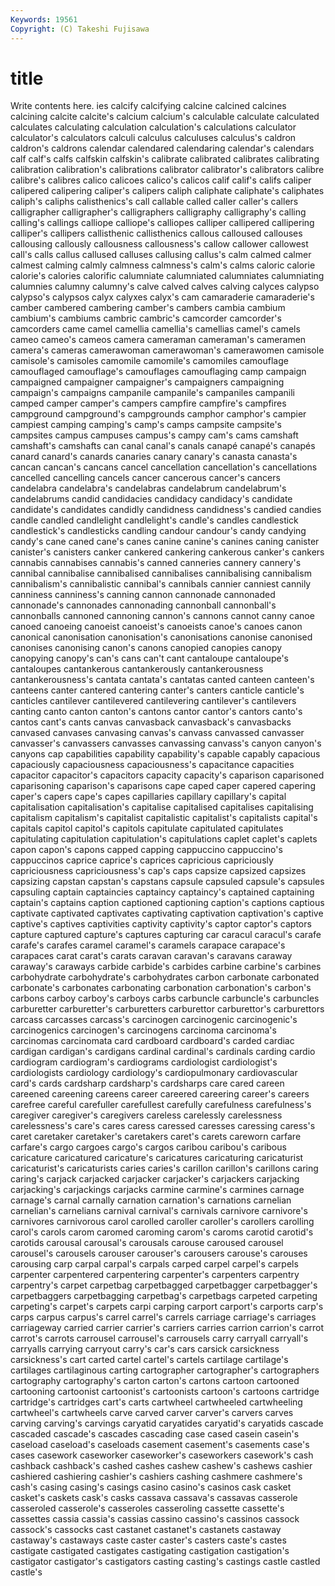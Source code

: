 ```yaml
---
Keywords: 19561 
Copyright: (C) Takeshi Fujisawa
---
```


# title

Write contents here.
ies calcify calcifying calcine calcined calcines calcining
calcite calcite's calcium calcium's calculable calculate calculated calculates calculating calculation
calculation's calculations calculator calculator's calculators calculi calculus calculuses calculus's caldron
caldron's caldrons calendar calendared calendaring calendar's calendars calf calf's calfs
calfskin calfskin's calibrate calibrated calibrates calibrating calibration calibration's calibrations calibrator
calibrator's calibrators calibre calibre's calibres calico calicoes calico's calicos calif
calif's califs caliper calipered calipering caliper's calipers caliph caliphate caliphate's
caliphates caliph's caliphs calisthenics's call callable called caller caller's callers
calligrapher calligrapher's calligraphers calligraphy calligraphy's calling calling's callings calliope calliope's
calliopes calliper callipered callipering calliper's callipers callisthenic callisthenics callous calloused
callouses callousing callously callousness callousness's callow callower callowest call's calls
callus callused calluses callusing callus's calm calmed calmer calmest calming
calmly calmness calmness's calm's calms caloric calorie calorie's calories calorific
calumniate calumniated calumniates calumniating calumnies calumny calumny's calve calved calves
calving calyces calypso calypso's calypsos calyx calyxes calyx's cam camaraderie
camaraderie's camber cambered cambering camber's cambers cambia cambium cambium's cambiums
cambric cambric's camcorder camcorder's camcorders came camel camellia camellia's camellias
camel's camels cameo cameo's cameos camera cameraman cameraman's cameramen camera's
cameras camerawoman camerawoman's camerawomen camisole camisole's camisoles camomile camomile's camomiles
camouflage camouflaged camouflage's camouflages camouflaging camp campaign campaigned campaigner campaigner's
campaigners campaigning campaign's campaigns campanile campanile's campaniles campanili camped camper
camper's campers campfire campfire's campfires campground campground's campgrounds camphor camphor's
campier campiest camping camping's camp's camps campsite campsite's campsites campus
campuses campus's campy cam's cams camshaft camshaft's camshafts can canal
canal's canals canapé canapé's canapés canard canard's canards canaries canary
canary's canasta canasta's cancan cancan's cancans cancel cancellation cancellation's cancellations
cancelled cancelling cancels cancer cancerous cancer's cancers candelabra candelabra's candelabras
candelabrum candelabrum's candelabrums candid candidacies candidacy candidacy's candidate candidate's candidates
candidly candidness candidness's candied candies candle candled candlelight candlelight's candle's
candles candlestick candlestick's candlesticks candling candour candour's candy candying candy's
cane caned cane's canes canine canine's canines caning canister canister's
canisters canker cankered cankering cankerous canker's cankers cannabis cannabises cannabis's
canned canneries cannery cannery's cannibal cannibalise cannibalised cannibalises cannibalising cannibalism
cannibalism's cannibalistic cannibal's cannibals cannier canniest cannily canniness canniness's canning
cannon cannonade cannonaded cannonade's cannonades cannonading cannonball cannonball's cannonballs cannoned
cannoning cannon's cannons cannot canny canoe canoed canoeing canoeist canoeist's
canoeists canoe's canoes canon canonical canonisation canonisation's canonisations canonise canonised
canonises canonising canon's canons canopied canopies canopy canopying canopy's can's
cans can't cant cantaloupe cantaloupe's cantaloupes cantankerous cantankerously cantankerousness cantankerousness's
cantata cantata's cantatas canted canteen canteen's canteens canter cantered cantering
canter's canters canticle canticle's canticles cantilever cantilevered cantilevering cantilever's cantilevers
canting canto canton canton's cantons cantor cantor's cantors canto's cantos
cant's cants canvas canvasback canvasback's canvasbacks canvased canvases canvasing canvas's
canvass canvassed canvasser canvasser's canvassers canvasses canvassing canvass's canyon canyon's
canyons cap capabilities capability capability's capable capably capacious capaciously capaciousness
capaciousness's capacitance capacities capacitor capacitor's capacitors capacity capacity's caparison caparisoned
caparisoning caparison's caparisons cape caped caper capered capering caper's capers
cape's capes capillaries capillary capillary's capital capitalisation capitalisation's capitalise capitalised
capitalises capitalising capitalism capitalism's capitalist capitalistic capitalist's capitalists capital's capitals
capitol capitol's capitols capitulate capitulated capitulates capitulating capitulation capitulation's capitulations
caplet caplet's caplets capon capon's capons capped capping cappuccino cappuccino's
cappuccinos caprice caprice's caprices capricious capriciously capriciousness capriciousness's cap's caps
capsize capsized capsizes capsizing capstan capstan's capstans capsule capsuled capsule's
capsules capsuling captain captaincies captaincy captaincy's captained captaining captain's captains
caption captioned captioning caption's captions captious captivate captivated captivates captivating
captivation captivation's captive captive's captives captivities captivity captivity's captor captor's
captors capture captured capture's captures capturing car caracul caracul's carafe
carafe's carafes caramel caramel's caramels carapace carapace's carapaces carat carat's
carats caravan caravan's caravans caraway caraway's caraways carbide carbide's carbides
carbine carbine's carbines carbohydrate carbohydrate's carbohydrates carbon carbonate carbonated carbonate's
carbonates carbonating carbonation carbonation's carbon's carbons carboy carboy's carboys carbs
carbuncle carbuncle's carbuncles carburetter carburetter's carburetters carburettor carburettor's carburettors carcass
carcasses carcass's carcinogen carcinogenic carcinogenic's carcinogenics carcinogen's carcinogens carcinoma carcinoma's
carcinomas carcinomata card cardboard cardboard's carded cardiac cardigan cardigan's cardigans
cardinal cardinal's cardinals carding cardio cardiogram cardiogram's cardiograms cardiologist cardiologist's
cardiologists cardiology cardiology's cardiopulmonary cardiovascular card's cards cardsharp cardsharp's cardsharps
care cared careen careened careening careens career careered careering career's
careers carefree careful carefuller carefullest carefully carefulness carefulness's caregiver caregiver's
caregivers careless carelessly carelessness carelessness's care's cares caress caressed caresses
caressing caress's caret caretaker caretaker's caretakers caret's carets careworn carfare
carfare's cargo cargoes cargo's cargos caribou caribou's caribous caricature caricatured
caricature's caricatures caricaturing caricaturist caricaturist's caricaturists caries caries's carillon carillon's
carillons caring caring's carjack carjacked carjacker carjacker's carjackers carjacking carjacking's
carjackings carjacks carmine carmine's carmines carnage carnage's carnal carnally carnation
carnation's carnations carnelian carnelian's carnelians carnival carnival's carnivals carnivore carnivore's
carnivores carnivorous carol carolled caroller caroller's carollers carolling carol's carols
carom caromed caroming carom's caroms carotid carotid's carotids carousal carousal's
carousals carouse caroused carousel carousel's carousels carouser carouser's carousers carouse's
carouses carousing carp carpal carpal's carpals carped carpel carpel's carpels
carpenter carpentered carpentering carpenter's carpenters carpentry carpentry's carpet carpetbag carpetbagged
carpetbagger carpetbagger's carpetbaggers carpetbagging carpetbag's carpetbags carpeted carpeting carpeting's carpet's
carpets carpi carping carport carport's carports carp's carps carpus carpus's
carrel carrel's carrels carriage carriage's carriages carriageway carried carrier carrier's
carriers carries carrion carrion's carrot carrot's carrots carrousel carrousel's carrousels
carry carryall carryall's carryalls carrying carryout carry's car's cars carsick
carsickness carsickness's cart carted cartel cartel's cartels cartilage cartilage's cartilages
cartilaginous carting cartographer cartographer's cartographers cartography cartography's carton carton's cartons
cartoon cartooned cartooning cartoonist cartoonist's cartoonists cartoon's cartoons cartridge cartridge's
cartridges cart's carts cartwheel cartwheeled cartwheeling cartwheel's cartwheels carve carved
carver carver's carvers carves carving carving's carvings caryatid caryatides caryatid's
caryatids cascade cascaded cascade's cascades cascading case cased casein casein's
caseload caseload's caseloads casement casement's casements case's cases casework caseworker
caseworker's caseworkers casework's cash cashback cashback's cashed cashes cashew cashew's
cashews cashier cashiered cashiering cashier's cashiers cashing cashmere cashmere's cash's
casing casing's casings casino casino's casinos cask casket casket's caskets
cask's casks cassava cassava's cassavas casserole casseroled casserole's casseroles casseroling
cassette cassette's cassettes cassia cassia's cassias cassino cassino's cassinos cassock
cassock's cassocks cast castanet castanet's castanets castaway castaway's castaways caste
caster caster's casters caste's castes castigate castigated castigates castigating castigation
castigation's castigator castigator's castigators casting casting's castings castle castled castle's
